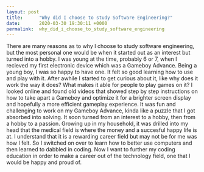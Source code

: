 ```yaml
---
layout: post
title:      "Why did I choose to study Software Engineering?"
date:       2020-03-30 19:30:11 +0000
permalink:  why_did_i_choose_to_study_software_engineering
---
```



There are many reasons as to why I choose to study software engineering, but the most personal one would be when it started out as an interest but turned into a hobby. I was young at the time, probably 6 or 7, when I recieved my first electronic device which was a Gameboy Advance. Being a young boy, I was so happy to have one. It felt so good learning how to use and play with it. After awhile I started to get curious about it, like why does it work the way it does? What makes it able for people to play games on it? I looked online and found old videos that showed step by step instructions on how to take apart a Gameboy and optimize it for a brighter screen display and hopefully a more efficient gameplay experience. It was fun and challenging to work on my Gameboy Advance, kinda like a puzzle that I got absorbed into solving. It soon turned from an interest to a hobby, then from a hobby to a passion. Growing up in my household, it was drilled into my head that the medical field is where the money and a succesful happy life is at. I understand that it is a rewarding career field but may not be for me was how I felt. So I switched on over to learn how to better use computers and then learned to dabbled in coding. Now I want to further my coding education in order to make a career out of the technology field, one that I would be happy and proud of.
